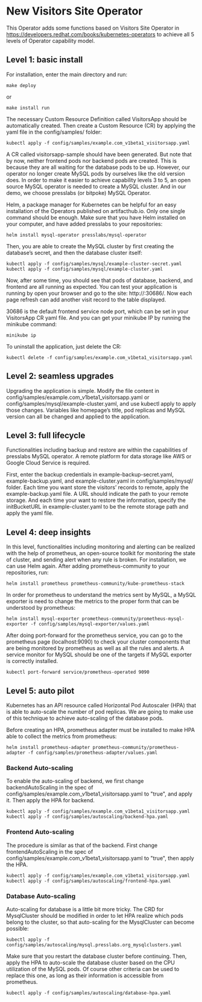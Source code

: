 # New Visitors Site Operator

This Operator adds some functions based on Visitors Site Operator in https://developers.redhat.com/books/kubernetes-operators to achieve all 5 levels of Operator capability model.

## Level 1: basic install

For installation, enter the main directory and run: 

```shell
make deploy
```

or 

```shell
make install run
```

The necessary Custom Resource Definition called VisitorsApp should be automatically created. Then create a Custom Resource (CR) by applying the yaml file in the config/samples/ folder:

```shell
kubectl apply -f config/samples/example.com_v1beta1_visitorsapp.yaml
```

A CR called visitorsapp-sample should have been generated. But note that by now, neither frontend pods nor backend pods are created. This is because they are all waiting for the database pods to be up. However, our operator no longer create MySQL pods by ourselves like the old version does. In order to make it easier to achieve capability levels 3 to 5, an open source MySQL operator is needed to create a MySQL cluster. And in our demo, we choose presslabs (or bitpoke) MySQL Operator.

Helm, a package manager for Kubernetes can be helpful for an easy installation of the Operators published on artifacthub.io. Only one single command should be enough. Make sure that you have Helm installed on your computer, and have added presslabs to your repositories:

```shell
helm install mysql-operator presslabs/mysql-operator
```

Then, you are able to create the MySQL cluster by first creating the database’s secret, and then the database cluster itself:

```shell
kubectl apply -f config/samples/mysql/example-cluster-secret.yaml
kubectl apply -f config/samples/mysql/example-cluster.yaml
```

Now, after some time, you should see that pods of database, backend, and frontend are all running as expected. You can test your application is running by open your browser and go to the site: http://<minikubeIP>:30686/. Now each page refresh can add another visit record to the table displayed. 

30686 is the default frontend service node port, which can be set in your VisitorsApp CR yaml file. And you can get your minikube IP by running the minikube command: 

```shell
minikube ip
```

To uninstall the application, just delete the CR:

```shell
kubectl delete -f config/samples/example.com_v1beta1_visitorsapp.yaml
```

## Level 2: seamless upgrades

Upgrading the application is simple. Modify the file content in config/samples/example.com_v1beta1_visitorsapp.yaml or config/samples/mysql/example-cluster.yaml, and use kubectl apply to apply those changes. Variables like homepage’s title, pod replicas and MySQL version can all be changed and applied to the application.


## Level 3: full lifecycle 

Functionalities including backup and restore are within the capabilities of presslabs MySQL operator. A remote platform for data storage like AWS or Google Cloud Service is required. 

First, enter the backup credentials in example-backup-secret.yaml, example-backup.yaml, and example-cluster.yaml in config/samples/mysql/ folder. Each time you want store the visitors’ records to remote, apply the example-backup.yaml file. A URL should indicate the path to your remote storage. And each time your want to restore the information, specify the initBucketURL in example-cluster.yaml to be the remote storage path and apply the yaml file.


## Level 4: deep insights

In this level, functionalities including monitoring and alerting can be realized with the help of prometheus, an open-source toolkit for monitoring the state of cluster, and sending alert when any rule is broken. For installation, we can use Helm again. After adding prometheus-community to your repositories, run:

```shell
helm install prometheus prometheus-community/kube-prometheus-stack
```

In order for prometheus to understand the metrics sent by MySQL, a MySQL exporter is need to change the metrics to the proper form that can be understood by prometheus:

```shell
helm install mysql-exporter prometheus-community/prometheus-mysql-exporter -f config/samples/mysql-exporter/values.yaml
```

After doing port-forward for the prometheus service, you can go to the prometheus page (localhost:9090) to check your cluster components that are being monitored by prometheus as well as all the rules and alerts. A service monitor for MySQL should be one of the targets if MySQL exporter is correctly installed.

```shell
kubectl port-forward service/prometheus-operated 9090
```

## Level 5: auto pilot

Kubernetes has an API resource called Horizontal Pod Autoscaler (HPA) that is able to auto-scale the number of pod replicas. We are going to make use of this technique to achieve auto-scaling of the database pods.

Before creating an HPA, prometheus adapter must be installed to make HPA able to collect the metrics from prometheus:

```shell
helm install prometheus-adapter prometheus-community/prometheus-adapter -f config/samples/prometheus-adapter/values.yaml
```

### Backend Auto-scaling

To enable the auto-scaling of backend, we first change backendAutoScaling in the spec of config/samples/example.com_v1beta1_visitorsapp.yaml to "true", and apply it. Then apply the HPA for backend.

```shell
kubectl apply -f config/samples/example.com_v1beta1_visitorsapp.yaml
kubectl apply -f config/samples/autoscaling/backend-hpa.yaml
```

### Frontend Auto-scaling

The procedure is similar as that of the backend. First change frontendAutoScaling in the spec of config/samples/example.com_v1beta1_visitorsapp.yaml to "true", then apply the HPA.

```shell
kubectl apply -f config/samples/example.com_v1beta1_visitorsapp.yaml
kubectl apply -f config/samples/autoscaling/frontend-hpa.yaml
```

### Database Auto-scaling

Auto-scaling for database is a little bit more tricky. The CRD for MysqlCluster should be modified in order to let HPA realize which pods belong to the cluster, so that auto-scaling for the MysqlCluster can become possible:

```shell
kubectl apply -f config/samples/autoscaling/mysql.presslabs.org_mysqlclusters.yaml
```

Make sure that you restart the database cluster before continuing. 
Then, apply the HPA to auto-scale the database cluster based on the CPU utilization of the MySQL pods. Of course other criteria can be used to replace this one, as long as their information is accessible from prometheus.

```shell
kubectl apply -f config/samples/autoscaling/database-hpa.yaml
```
